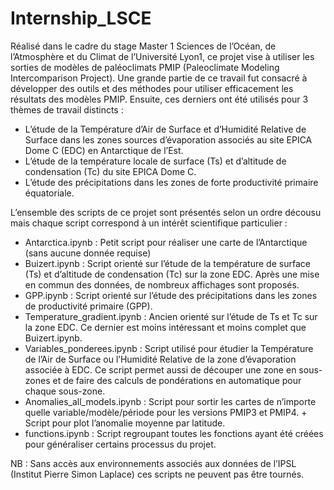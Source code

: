 # Internship_LSCE
Réalisé dans le cadre du stage Master 1 Sciences de l’Océan, de l’Atmosphère et du Climat de l’Université Lyon1, ce projet vise à utiliser les sorties de modèles de paléoclimats PMIP (Paleoclimate Modeling Intercomparison Project). Une grande partie de ce travail fut consacré à développer des outils et des méthodes pour utiliser efficacement les résultats des modèles PMIP. Ensuite, ces derniers ont été utilisés pour 3 thèmes de travail distincts :

-	L’étude de la Température d’Air de Surface et d’Humidité Relative de Surface dans les zones sources d’évaporation associés au site EPICA Dome C (EDC) en Antarctique de l’Est.
-	L’étude de la température locale de surface (Ts) et d’altitude de condensation (Tc) du site EPICA Dome C.
-	L’étude des précipitations dans les zones de forte productivité primaire équatoriale.


L’ensemble des scripts de ce projet sont présentés selon un ordre décousu mais chaque script correspond à un intérêt scientifique particulier :
	
-	Antarctica.ipynb : Petit script pour réaliser une carte de l’Antarctique (sans aucune donnée requise)
-	Buizert.ipynb : Script orienté sur l’étude de la température de surface (Ts) et d’altitude de condensation (Tc) sur la zone EDC. Après une mise en commun des données, de nombreux affichages sont proposés.
-	GPP.ipynb : Script orienté sur l’étude des précipitations dans les zones de productivité primaire (GPP).
-	Temperature_gradient.ipynb : Ancien orienté sur l’étude de Ts et Tc sur la zone EDC. Ce dernier est moins intéressant et moins complet que Buizert.ipynb.
-	Variables_ponderees.ipynb : Script utilisé pour étudier la Température de l’Air de Surface ou l’Humidité Relative de la zone d’évaporation associée à EDC. Ce script permet aussi de découper une zone en sous-zones et de faire des calculs de pondérations en automatique pour chaque sous-zone.
-	Anomalies_all_models.ipynb : Script pour sortir les cartes de n’importe quelle variable/modèle/période pour les versions PMIP3 et PMIP4. + Script pour plot l’anomalie moyenne par latitude.
-	functions.ipynb : Script regroupant toutes les fonctions ayant été créées pour généraliser certains processus du projet.


NB : Sans accès aux environnements associés aux données de l’IPSL (Institut Pierre Simon Laplace) ces scripts ne peuvent pas être tournés.
